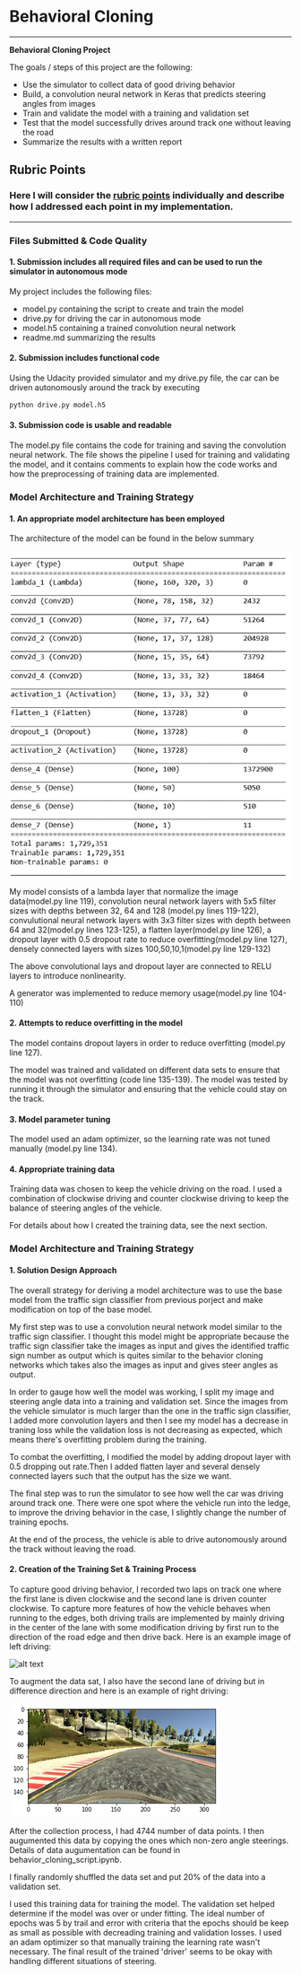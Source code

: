 
# **Behavioral Cloning** 


---

**Behavioral Cloning Project**

The goals / steps of this project are the following:
* Use the simulator to collect data of good driving behavior
* Build, a convolution neural network in Keras that predicts steering angles from images
* Train and validate the model with a training and validation set
* Test that the model successfully drives around track one without leaving the road
* Summarize the results with a written report


[//]: # (Image References)

[image1]: ./examples/model_architecture.png "Model architecture"
[image2]: ./examples/left_dive.png "left driving"
[image3]: ./examples/right_drive.png "right driving"
[image4]: ./examples/placeholder_small.png "Recovery Image"
[image5]: ./examples/placeholder_small.png "Recovery Image"
[image6]: ./examples/placeholder_small.png "Normal Image"
[image7]: ./examples/placeholder_small.png "Flipped Image"

## Rubric Points
### Here I will consider the [rubric points](https://review.udacity.com/#!/rubrics/432/view) individually and describe how I addressed each point in my implementation.  

---
### Files Submitted & Code Quality

#### 1. Submission includes all required files and can be used to run the simulator in autonomous mode

My project includes the following files:
* model.py containing the script to create and train the model
* drive.py for driving the car in autonomous mode
* model.h5 containing a trained convolution neural network 
* readme.md summarizing the results

#### 2. Submission includes functional code
Using the Udacity provided simulator and my drive.py file, the car can be driven autonomously around the track by executing 
```sh
python drive.py model.h5
```

#### 3. Submission code is usable and readable

The model.py file contains the code for training and saving the convolution neural network. The file shows the pipeline I used for training and validating the model, and it contains comments to explain how the code works and how the preprocessing of training data are implemented.


### Model Architecture and Training Strategy

#### 1. An appropriate model architecture has been employed

The architecture of the model can be found in the below summary

![alt text][image1]



My model consists of a lambda layer that normalize the image data(model.py line 119), convolution neural network layers with 5x5 filter sizes with depths between 32, 64 and 128 (model.py lines 119-122), convulutional neural network layers with 3x3 filter sizes with depth between 64 and 32(model.py lines 123-125), a flatten layer(model.py line 126), a dropout layer with 0.5 dropout rate to reduce overfitting(model.py line 127), densely connected layers with sizes 100,50,10,1(model.py line 129-132)

The above convolutional lays and dropout layer are connected to RELU layers to introduce nonlinearity. 

A generator was implemented to reduce memory usage(model.py line 104-110)


#### 2. Attempts to reduce overfitting in the model

The model contains dropout layers in order to reduce overfitting (model.py line 127). 

The model was trained and validated on different data sets to ensure that the model was not overfitting (code line 135-139). The model was tested by running it through the simulator and ensuring that the vehicle could stay on the track.

#### 3. Model parameter tuning

The model used an adam optimizer, so the learning rate was not tuned manually (model.py line 134).

#### 4. Appropriate training data

Training data was chosen to keep the vehicle driving on the road. I used a combination of clockwise driving and counter clockwise driving to keep the balance of steering angles of the vehicle.

For details about how I created the training data, see the next section. 

### Model Architecture and Training Strategy

#### 1. Solution Design Approach

The overall strategy for deriving a model architecture was to use the base model from the traffic sign classifier from previous porject and make modification on top of the base model.

My first step was to use a convolution neural network model similar to the traffic sign classifier. I thought this model might be appropriate because the traffic sign classifier take the images as input and gives the identified traffic sign number as output which is quites similar to the behavior cloning networks which takes also the images as input and gives steer angles as output.

In order to gauge how well the model was working, I split my image and steering angle data into a training and validation set. Since the images from the vehicle simulator is much larger than the one in the traffic sign classifier, I added more convolution layers and then I see my model has a decrease in traning loss while the validation loss is not decreasing as expected, which means there's overfitting problem during the training.

To combat the overfitting, I modified the model by adding dropout layer with 0.5 dropping out rate.Then I added flatten layer and several densely connected layers such that the output has the size we want.

The final step was to run the simulator to see how well the car was driving around track one. There were one spot where the vehicle run into the ledge, to improve the driving behavior in the case, I slightly change the number of training epochs.

At the end of the process, the vehicle is able to drive autonomously around the track without leaving the road.


#### 2. Creation of the Training Set & Training Process

To capture good driving behavior, I recorded two laps on track one where the first lane is diven clockwise and the second lane is driven counter clockwise. To capture more features of how the vehicle behaves when running to the edges, both driving trails are implemented by mainly driving in the center of the lane with some modification driving by first run to the direction of the road edge and then drive back. Here is an example image of left driving:

![alt text][image2]



To augment the data sat, I also have the second lane of driving but in difference direction and here is an example of right driving:

![alt text][image3]



After the collection process, I had 4744 number of data points. I then augumented this data by copying the ones which non-zero angle steerings. Details of data augumentation can be found in behavior_cloning_script.ipynb.


I finally randomly shuffled the data set and put 20% of the data into a validation set. 

I used this training data for training the model. The validation set helped determine if the model was over or under fitting. The ideal number of epochs was 5 by trail and error with criteria that the epochs should be keep as small as possible with decreading training and validation losses. I used an adam optimizer so that manually training the learning rate wasn't necessary. The final result of the trained 'driver' seems to be okay with handling different situations of steering.


